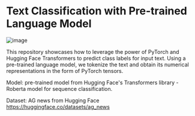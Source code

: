 # Text Classification with Pre-trained Language Model

![image](https://github.com/Divyanalam98/text_classification_roberta/assets/63960112/3848e29e-2280-44a3-861f-25467c93b100)


This repository showcases how to leverage the power of PyTorch and Hugging Face Transformers to predict class labels for input text. 
Using a pre-trained language model, we tokenize the text and obtain its numerical representations in the form of PyTorch tensors.

Model: pre-trained model from Hugging Face's Transformers library - Roberta model for sequence classification.

Dataset: AG news from Hugging Face
https://huggingface.co/datasets/ag_news
